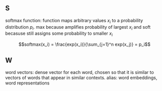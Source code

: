 ##

## S

softmax function: function maps arbitrary values $x_i$ to a probability distribution $p_i$. max because amplifies probability of largest $x_i$ and soft becasuse still assigns some probability to smaller $x_i$

$$softmax(x_i) = \frac{exp(x_i)}{\sum_{j=1}^n exp(x_j)} = p_i$$


## W

word vectors: dense vector for each word, chosen so that it is similar to vectors of words that appear in similar contexts. alias: word embeddings, word representations